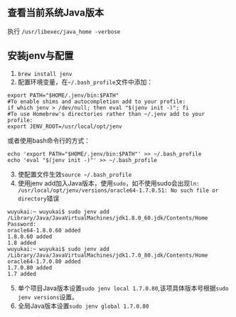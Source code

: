 ## 查看当前系统Java版本
执行 `/usr/libexec/java_home -verbose`
## 安装jenv与配置
1. `brew install jenv`
2. 配置环境变量，在`~/.bash_profile`文件中添加：
```
export PATH="$HOME/.jenv/bin:$PATH"
#To enable shims and autocompletion add to your profile:
if which jenv > /dev/null; then eval "$(jenv init -)"; fi
#To use Homebrew's directories rather than ~/.jenv add to your profile:
export JENV_ROOT=/usr/local/opt/jenv
```
或者使用bash命令行的方式：
```
echo 'export PATH="$HOME/.jenv/bin:$PATH"' >> ~/.bash_profile
echo 'eval "$(jenv init -)"' >> ~/.bash_profile
```
3. 使配置文件生效`source ~/.bash_profile`
4. 使用jenv add加入Java版本，使用`sudo`，如不使用sudo会出现`ln: /usr/local/opt/jenv/versions/oracle64-1.7.0.51: No such file or directory`错误
```
wuyukai:~ wuyukai$ sudo jenv add /Library/Java/JavaVirtualMachines/jdk1.8.0_60.jdk/Contents/Home
Password:
oracle64-1.8.0.60 added
1.8.0.60 added
1.8 added
wuyukai:~ wuyukai$ sudo jenv add /Library/Java/JavaVirtualMachines/jdk1.7.0_80.jdk/Contents/Home
oracle64-1.7.0.80 added
1.7.0.80 added
1.7 added
```
5. 单个项目Java版本设置`sudo jenv local 1.7.0.80`,该项具体版本号根据`sudo jenv versions`设置。
6. 全局Java版本设置`sudo jenv global 1.7.0.80`
